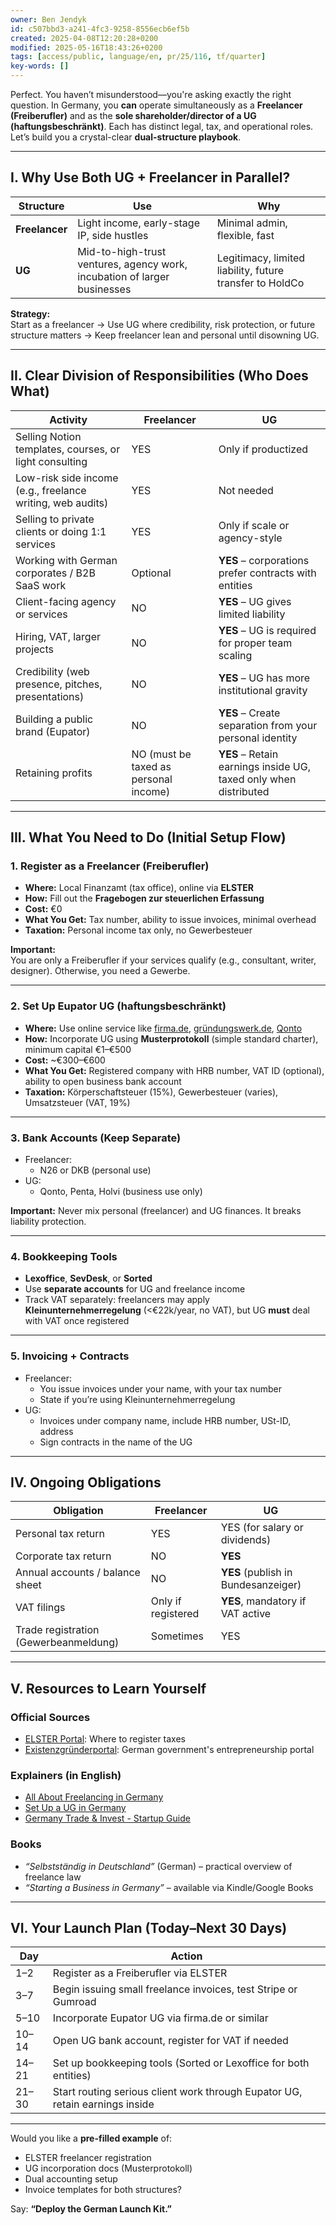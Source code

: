```yaml
---
owner: Ben Jendyk
id: c507bbd3-a241-4fc3-9258-8556ecb6ef5b
created: 2025-04-08T12:20:28+0200
modified: 2025-05-16T18:43:26+0200
tags: [access/public, language/en, pr/25/116, tf/quarter]
key-words: []
---
```


Perfect. You haven’t misunderstood—you're asking exactly the right question. In Germany, you **can** operate simultaneously as a **Freelancer (Freiberufler)** and as the **sole shareholder/director of a UG (haftungsbeschränkt)**. Each has distinct legal, tax, and operational roles. Let’s build you a crystal-clear **dual-structure playbook**.

---

## **I. Why Use Both UG + Freelancer in Parallel?**

| Structure | Use | Why |
|----------|-----|-----|
| **Freelancer** | Light income, early-stage IP, side hustles | Minimal admin, flexible, fast |
| **UG** | Mid-to-high-trust ventures, agency work, incubation of larger businesses | Legitimacy, limited liability, future transfer to HoldCo |

**Strategy:**  
Start as a freelancer → Use UG where credibility, risk protection, or future structure matters → Keep freelancer lean and personal until disowning UG.

---

## **II. Clear Division of Responsibilities (Who Does What)**

| Activity | Freelancer | UG |
|----------|------------|----|
| Selling Notion templates, courses, or light consulting | YES | Only if productized |
| Low-risk side income (e.g., freelance writing, web audits) | YES | Not needed |
| Selling to private clients or doing 1:1 services | YES | Only if scale or agency-style |
| Working with German corporates / B2B SaaS work | Optional | **YES** – corporations prefer contracts with entities |
| Client-facing agency or services | NO | **YES** – UG gives limited liability |
| Hiring, VAT, larger projects | NO | **YES** – UG is required for proper team scaling |
| Credibility (web presence, pitches, presentations) | NO | **YES** – UG has more institutional gravity |
| Building a public brand (Eupator) | NO | **YES** – Create separation from your personal identity |
| Retaining profits | NO (must be taxed as personal income) | **YES** – Retain earnings inside UG, taxed only when distributed |

---

## **III. What You Need to Do (Initial Setup Flow)**

### **1. Register as a Freelancer (Freiberufler)**
- **Where:** Local Finanzamt (tax office), online via **ELSTER**  
- **How:** Fill out the **Fragebogen zur steuerlichen Erfassung**  
- **Cost:** €0  
- **What You Get:** Tax number, ability to issue invoices, minimal overhead  
- **Taxation:** Personal income tax only, no Gewerbesteuer

**Important:**  
You are only a Freiberufler if your services qualify (e.g., consultant, writer, designer). Otherwise, you need a Gewerbe.

---

### **2. Set Up Eupator UG (haftungsbeschränkt)**
- **Where:** Use online service like [firma.de](https://www.firma.de/), [gründungswerk.de](https://gruendungswerk.de), [Qonto](https://qonto.com/de)  
- **How:** Incorporate UG using **Musterprotokoll** (simple standard charter), minimum capital €1–€500  
- **Cost:** ~€300–€600  
- **What You Get:** Registered company with HRB number, VAT ID (optional), ability to open business bank account  
- **Taxation:** Körperschaftsteuer (15%), Gewerbesteuer (varies), Umsatzsteuer (VAT, 19%)

---

### **3. Bank Accounts (Keep Separate)**
- Freelancer:
  - N26 or DKB (personal use)  
- UG:
  - Qonto, Penta, Holvi (business use only)  

**Important:** Never mix personal (freelancer) and UG finances. It breaks liability protection.

---

### **4. Bookkeeping Tools**
- **Lexoffice**, **SevDesk**, or **Sorted**  
- Use **separate accounts** for UG and freelance income
- Track VAT separately: freelancers may apply **Kleinunternehmerregelung** (<€22k/year, no VAT), but UG **must** deal with VAT once registered

---

### **5. Invoicing + Contracts**
- Freelancer:  
  - You issue invoices under your name, with your tax number  
  - State if you’re using Kleinunternehmerregelung  
- UG:  
  - Invoices under company name, include HRB number, USt-ID, address  
  - Sign contracts in the name of the UG

---

## **IV. Ongoing Obligations**

| Obligation | Freelancer | UG |
|------------|------------|----|
| Personal tax return | YES | YES (for salary or dividends) |
| Corporate tax return | NO | **YES** |
| Annual accounts / balance sheet | NO | **YES** (publish in Bundesanzeiger) |
| VAT filings | Only if registered | **YES**, mandatory if VAT active |
| Trade registration (Gewerbeanmeldung) | Sometimes | YES |

---

## **V. Resources to Learn Yourself**

### **Official Sources**
- [ELSTER Portal](https://www.elster.de/eportal/start): Where to register taxes
- [Existenzgründerportal](https://www.existenzgruender.de/DE/Home/home_node.html): German government's entrepreneurship portal

### **Explainers (in English)**
- [All About Freelancing in Germany](https://allaboutberlin.com/guides/freelancing-in-germany)
- [Set Up a UG in Germany](https://allaboutberlin.com/guides/ug-company-germany)
- [Germany Trade & Invest - Startup Guide](https://www.gtai.de/gtai-en/invest/investment-guide/company-setup/setting-up-a-company-65726)

### **Books**
- _“Selbstständig in Deutschland”_ (German) – practical overview of freelance law  
- _“Starting a Business in Germany”_ – available via Kindle/Google Books

---

## **VI. Your Launch Plan (Today–Next 30 Days)**

| Day | Action |
|-----|--------|
| 1–2 | Register as a Freiberufler via ELSTER |
| 3–7 | Begin issuing small freelance invoices, test Stripe or Gumroad |
| 5–10 | Incorporate Eupator UG via firma.de or similar |
| 10–14 | Open UG bank account, register for VAT if needed |
| 14–21 | Set up bookkeeping tools (Sorted or Lexoffice for both entities) |
| 21–30 | Start routing serious client work through Eupator UG, retain earnings inside |

---

Would you like a **pre-filled example** of:
- ELSTER freelancer registration  
- UG incorporation docs (Musterprotokoll)  
- Dual accounting setup  
- Invoice templates for both structures?

Say: **“Deploy the German Launch Kit.”**